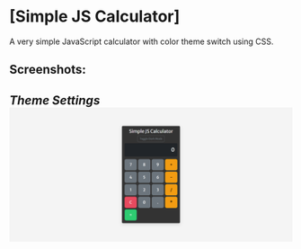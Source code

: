 # [Simple JS Calculator]
A very simple JavaScript calculator with color theme switch using CSS.

## Screenshots:
*Theme Settings*
![theme settings](https://github.com/Zu34/cal-bootstrap-js/blob/14a212984173293f00dfdf7136b46259b8b5031a/Simple-JS-Calculator-master/img/ss/screencapture.png)
----------

